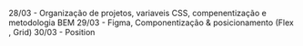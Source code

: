 28/03 - Organização de projetos, variaveis CSS, compenentização e metodologia BEM
29/03 - Figma, Componentização & posicionamento (Flex , Grid)
30/03 - Position
